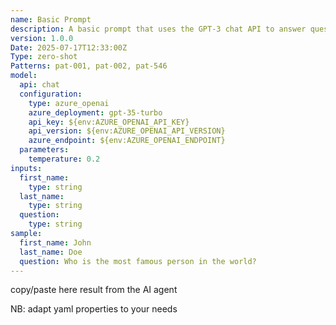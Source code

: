 ```yaml
---
name: Basic Prompt
description: A basic prompt that uses the GPT-3 chat API to answer questions
version: 1.0.0
Date: 2025-07-17T12:33:00Z
Type: zero-shot 
Patterns: pat-001, pat-002, pat-546
model:
  api: chat
  configuration:
    type: azure_openai
    azure_deployment: gpt-35-turbo
    api_key: ${env:AZURE_OPENAI_API_KEY}
    api_version: ${env:AZURE_OPENAI_API_VERSION}
    azure_endpoint: ${env:AZURE_OPENAI_ENDPOINT}
  parameters:
    temperature: 0.2
inputs:
  first_name:
    type: string
  last_name:
    type: string
  question:
    type: string
sample:
  first_name: John
  last_name: Doe
  question: Who is the most famous person in the world?
---
```

copy/paste here result from the AI agent

NB: adapt yaml properties to your needs
